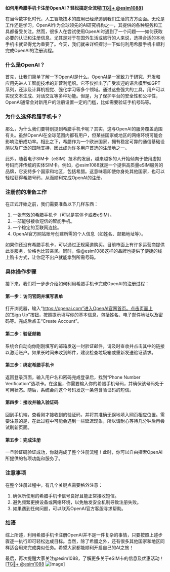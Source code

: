 **如何用希腊手机卡注册OpenAI？轻松搞定全流程[[TG💪+ @esim1088](https://t.me/s/esim1088)]**

在当今数字化时代，人工智能技术的应用已经渗透到我们生活的方方面面。无论是工作还是学习，OpenAI作为全球领先的AI研究机构之一，其提供的各种服务和工具都备受关注。然而，很多人在尝试使用OpenAI时遇到了一个问题——如何获取必要的认证和注册信息。尤其是对于在国外生活或旅行的人来说，选择合适的本地手机卡就显得尤为重要了。今天，我们就来详细探讨一下如何利用希腊手机卡顺利完成OpenAI的注册流程。

### 什么是OpenAI？

首先，让我们简单了解一下OpenAI是什么。OpenAI是一家致力于研究、开发和应用先进人工智能技术的非营利组织。它不仅推出了广受欢迎的语言模型如GPT系列，还涉及计算机视觉、强化学习等多个领域。通过这些强大的工具，用户可以实现文本生成、对话交互等多种功能。但是，为了保护平台的安全性和公平性，OpenAI通常会对新用户的注册设置一定的门槛，比如需要验证手机号码等。

### 为什么选择希腊手机卡？

那么，为什么我们要特别提到希腊手机卡呢？其实，这与OpenAI的服务覆盖范围有关。虽然OpenAI在全球范围内都有用户，但某些国家或地区的网络环境可能会影响注册成功率。相比之下，希腊作为一个欧洲国家，拥有稳定可靠的通信基础设施以及广泛的国际支持，因此成为许多用户首选的注册地之一。

此外，随着电子SIM卡（eSIM）技术的发展，越来越多的人开始倾向于使用虚拟号码而非传统的实体SIM卡。例如，@esim1088就是一个提供高质量eSIM服务的品牌，它支持多个国家和地区，包括希腊。这意味着即使你身处其他国家，也可以轻松获得希腊号码，从而顺利完成OpenAI的注册。

### 注册前的准备工作

在正式开始之前，我们需要准备以下几样东西：
1. 一张有效的希腊手机卡（可以是实体卡或者eSIM）。
2. 一部能够接收短信的智能手机。
3. 一个稳定的互联网连接。
4. OpenAI官方网站账号创建所需的个人信息（如姓名、邮箱地址等）。

如果你还没有希腊手机卡，可以通过正规渠道购买。目前市面上有许多运营商提供此类服务，价格也比较亲民。同时，像@esim1088这样的品牌也提供了便捷的线上购卡方式，让你足不出户就能拿到所需号码。

### 具体操作步骤

接下来，我们将一步步介绍如何利用希腊手机卡完成OpenAI的注册过程：

#### 第一步：访问官网并填写表单
打开浏览器，输入“https://openai.com”进入OpenAI官网首页。点击页面上的“Sign Up”按钮，按照提示填写你的基本信息，包括姓名、电子邮件地址以及密码等。完成后点击“Create Account”。

#### 第二步：验证邮箱
系统会自动向你刚刚填写的邮箱发送一封验证邮件，请及时查收并点击其中的链接以激活账户。如果长时间未收到邮件，建议检查垃圾箱或重新发送验证请求。

#### 第三步：绑定希腊手机卡
返回登录页面，输入用户名和密码完成登录后，找到“Phone Number Verification”选项卡。在这里，你需要输入你的希腊手机号码，并确保该号码处于可用状态。随后，系统会向这个号码发送一条包含验证码的短信。

#### 第四步：接收并输入验证码
回到手机端，查看刚才接收到的验证码，并将其准确无误地填入网页相应位置。需要注意的是，在此过程中可能会遇到一些延迟现象，所以请耐心等待几分钟后再尝试刷新页面。

#### 第五步：完成注册
一旦验证码验证成功，你就完成了整个注册流程！此时，你可以自由探索OpenAI所提供的各项功能和服务了。

### 注意事项

在整个注册过程中，有几个关键点需要格外注意：
1. 确保所使用的希腊手机卡信号良好且能正常接收短信。
2. 避免频繁更换设备或网络环境，以免触发安全机制导致注册失败。
3. 如果遇到任何问题，可以联系OpenAI官方客服寻求帮助。

### 结语

综上所述，利用希腊手机卡注册OpenAI并不是一件复杂的事情，只要按照上述步骤逐一执行即可轻松达成目标。当然，除了希腊之外，还有很多其他国家和地区同样适合用来完成类似任务。希望大家都能顺利开启自己的AI之旅！

最后，再次提醒大家关注@esim1088，了解更多关于eSIM卡的信息及优惠活动！[[TG💪+ @esim1088](https://t.me/s/esim1088) ![Image](https://i.postimg.cc/4NQfJmqS/Snipaste-2025-05-13-00-14-12.png)]